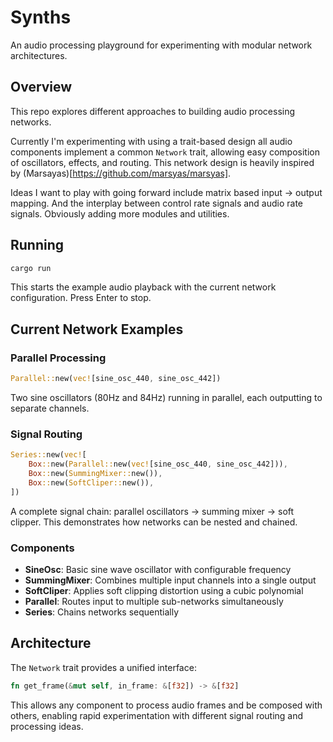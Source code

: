 # Synths

An audio processing playground for experimenting with modular network architectures.

## Overview

This repo explores different approaches to building audio processing networks. 

Currently I'm experimenting with using a trait-based design all audio components implement a common `Network` trait, allowing easy composition of oscillators, effects, and routing. This network design is heavily inspired by (Marsayas)[https://github.com/marsyas/marsyas].

Ideas I want to play with going forward include matrix based input -> output mapping. And the interplay between control rate signals and audio rate signals. Obviously adding more modules and utilities.

## Running

```bash
cargo run
```

This starts the example audio playback with the current network configuration. Press Enter to stop.

## Current Network Examples

### Parallel Processing
```rust
Parallel::new(vec![sine_osc_440, sine_osc_442])
```
Two sine oscillators (80Hz and 84Hz) running in parallel, each outputting to separate channels.

### Signal Routing
```rust
Series::new(vec![
    Box::new(Parallel::new(vec![sine_osc_440, sine_osc_442])),
    Box::new(SummingMixer::new()),
    Box::new(SoftCliper::new()),
])
```
A complete signal chain: parallel oscillators → summing mixer → soft clipper. This demonstrates how networks can be nested and chained.

### Components

- **SineOsc**: Basic sine wave oscillator with configurable frequency
- **SummingMixer**: Combines multiple input channels into a single output
- **SoftCliper**: Applies soft clipping distortion using a cubic polynomial
- **Parallel**: Routes input to multiple sub-networks simultaneously
- **Series**: Chains networks sequentially

## Architecture

The `Network` trait provides a unified interface:
```rust
fn get_frame(&mut self, in_frame: &[f32]) -> &[f32]
```

This allows any component to process audio frames and be composed with others, enabling rapid experimentation with different signal routing and processing ideas.
